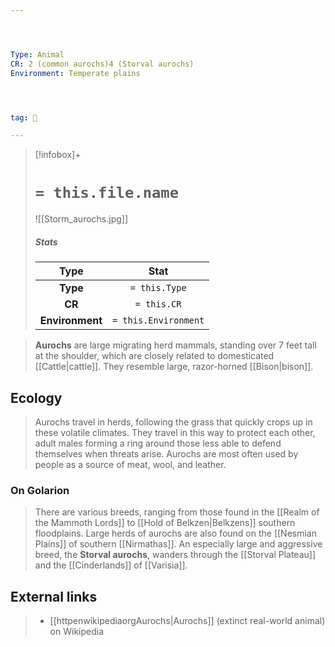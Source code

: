 ```yaml
---




Type: Animal
CR: 2 (common aurochs)4 (Storval aurochs)
Environment: Temperate plains




tag: 👹

---
```


> [!infobox]+
> #  `= this.file.name`
> ![[Storm_aurochs.jpg]]
> ##### Stats
> Type | Stat |
> :---:|:---:|
> **Type** | `= this.Type` |
> **CR** | `= this.CR` |
> **Environment** | `= this.Environment` |



> **Aurochs** are large migrating herd mammals, standing over 7 feet tall at the shoulder, which are closely related to domesticated [[Cattle|cattle]]. They resemble large, razor-horned [[Bison|bison]].



## Ecology

> Aurochs travel in herds, following the grass that quickly crops up in these volatile climates. They travel in this way to protect each other, adult males forming a ring around those less able to defend themselves when threats arise. Aurochs are most often used by people as a source of meat, wool, and leather.


### On Golarion

> There are various breeds, ranging from those found in the [[Realm of the Mammoth Lords]] to [[Hold of Belkzen|Belkzens]] southern floodplains. Large herds of aurochs are also found on the [[Nesmian Plains]] of southern [[Nirmathas]]. An especially large and aggressive breed, the **Storval aurochs**, wanders through the [[Storval Plateau]] and the [[Cinderlands]] of [[Varisia]].




## External links

> - [[httpenwikipediaorgAurochs|Aurochs]] (extinct real-world animal) on Wikipedia





